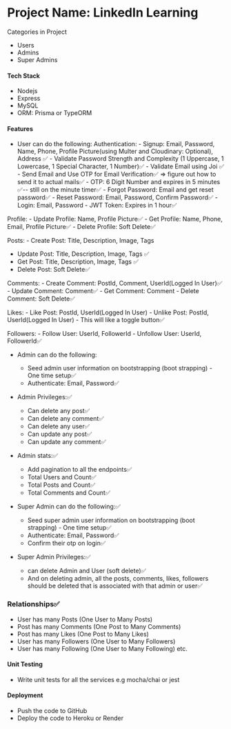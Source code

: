 # Project Name: LinkedIn Learning

Categories in Project

- Users
- Admins
- Super Admins

#### Tech Stack

- Nodejs
- Express
- MySQL
- ORM: Prisma or TypeORM

#### Features

- User can do the following:
  Authentication: - Signup: Email, Password, Name, Phone, Profile Picture(using Multer and Cloudinary: Optional), Address ✅ - Validate Password Strength and Complexity (1 Uppercase, 1 Lowercase, 1 Special Character, 1 Number)✅ - Validate Email using Joi ✅ - Send Email and Use OTP for Email Verification✅ => figure out how to send it to actual mails✅ - OTP: 6 Digit Number and expires in 5 minutes ✅-- still on the minute timer✅ - Forgot Password: Email and get reset password✅ - Reset Password: Email, Password, Confirm Password✅ - Login: Email, Password - JWT Token: Expires in 1 hour✅

Profile: - Update Profile: Name, Profile Picture✅ - Get Profile: Name, Phone, Email, Profile Picture✅ - Delete Profile: Soft Delete✅

Posts: - Create Post: Title, Description, Image, Tags

- Update Post: Title, Description, Image, Tags ✅
- Get Post: Title, Description, Image, Tags ✅
- Delete Post: Soft Delete✅

Comments: - Create Comment: PostId, Comment, UserId(Logged In User)✅ - Update Comment: Comment✅ - Get Comment: Comment - Delete Comment: Soft Delete✅

Likes: - Like Post: PostId, UserId(Logged In User) - Unlike Post: PostId, UserId(Logged In User) - This will like a toggle button✅

Followers: - Follow User: UserId, FollowerId - Unfollow User: UserId, FollowerId✅

- Admin can do the following:

  - Seed admin user information on bootstrapping (boot strapping) - One time setup✅
  - Authenticate: Email, Password✅

- Admin Privileges:✅

  - Can delete any post✅
  - Can delete any comment✅
  - Can delete any user✅
  - Can update any post✅
  - Can update any comment✅

- Admin stats:✅

  - Add pagination to all the endpoints✅
  - Total Users and Count✅
  - Total Posts and Count✅
  - Total Comments and Count✅

- Super Admin can do the following:✅

  - Seed super admin user information on bootstrapping (boot strapping) - One time setup✅
  - Authenticate: Email, Password✅
  - Confirm their otp on login✅

- Super Admin Privileges:✅
  - can delete Admin and User (soft delete)✅
  - And on deleting admin, all the posts, comments, likes, followers should be deleted that is associated with that admin or user✅

### Relationships✅

- User has many Posts (One User to Many Posts)
- Post has many Comments (One Post to Many Comments)
- Post has many Likes (One Post to Many Likes)
- User has many Followers (One User to Many Followers)
- User has many Following (One User to Many Following) etc.

#### Unit Testing

- Write unit tests for all the services e.g mocha/chai or jest

#### Deployment

- Push the code to GitHub
- Deploy the code to Heroku or Render
